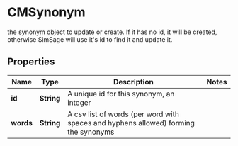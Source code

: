 

# CMSynonym

the synonym object to update or create.  If it has no id, it will be created, otherwise SimSage will use it's id to find it and update it.

## Properties

| Name | Type | Description | Notes |
|------------ | ------------- | ------------- | -------------|
|**id** | **String** | A unique id for this synonym, an integer |  |
|**words** | **String** | A csv list of words (per word with spaces and hyphens allowed) forming the synonyms |  |



